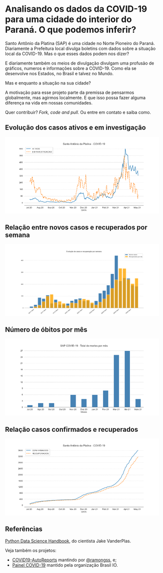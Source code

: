 # Analisando os dados da COVID-19 para uma cidade do interior do Paraná. O que podemos inferir?

Santo Antônio da Platina (SAP) é uma cidade no Norte Pioneiro do Paraná. Diariamente a Prefeitura local divulga boletins com dados sobre a situação local da COVID-19. Mas o que esses dados podem nos dizer?

E diariamente também os meios de divulgação divulgam uma profusão de gráficos, numeros e informações sobre a COVID-19.
Como ela se desenvolve nos Estados, no Brasil e talvez no Mundo.

Mas e enquanto a situação na sua cidade?

A motivação para esse projeto parte da premissa de pensarmos globalmente, mas agirmos localmente. E que isso possa fazer alguma diferença na vida em nossas comunidades.

Quer contribuir? *Fork, code and pull*. Ou entre em contato e saiba como.

## Evolução dos casos ativos e em investigação

![alt text "Não conseguiu visualizar? Vá para a pasta data\charts"](data/charts/06-relacao-ativos-investigacao.png)

## Relação entre novos casos e recuperados por semana

![alt text "Não conseguiu visualizar? Vá para a pasta data\charts"](data/charts/10-relacao-novos-casos-recuperados-semanal.png)

## Número de óbitos por mês

![alt text "Não conseguiu visualizar? Vá para a pasta  data\charts"](data/charts/09-evolucao-obitos-por-mes.png)

## Relação casos confirmados e recuperados

![alt text "Não conseguiu visualizar? Vá para a pasta  data\charts"](data/charts/05-relacao-confirmados-recuperados.png)

## Referências

[Python Data Science Handbook](https://jakevdp.github.io/PythonDataScienceHandbook/03.11-working-with-time-series.html), do cientista Jake VanderPlas.

Veja também os projetos:
- [COVID19-AutoReports](https://github.com/ramongss/COVID19-AutoReports) mantindo por [@ramongss](https://github.com/ramongss), e;
- [Painel COVID-19](https://brasil.io/covid19/) mantido pela organização Brasil IO.
